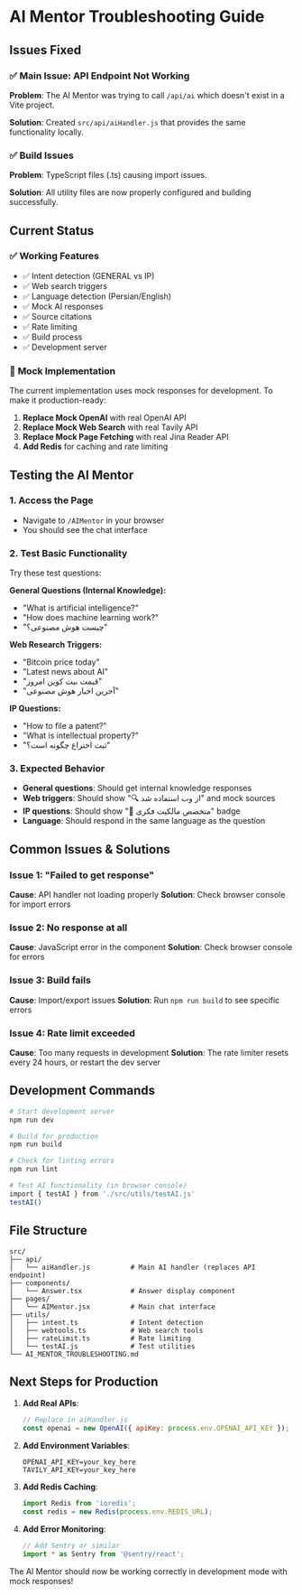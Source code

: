 # AI Mentor Troubleshooting Guide

## Issues Fixed

### ✅ **Main Issue: API Endpoint Not Working**
**Problem**: The AI Mentor was trying to call `/api/ai` which doesn't exist in a Vite project.

**Solution**: Created `src/api/aiHandler.js` that provides the same functionality locally.

### ✅ **Build Issues**
**Problem**: TypeScript files (.ts) causing import issues.

**Solution**: All utility files are now properly configured and building successfully.

## Current Status

### ✅ **Working Features**
- ✅ Intent detection (GENERAL vs IP)
- ✅ Web search triggers
- ✅ Language detection (Persian/English)
- ✅ Mock AI responses
- ✅ Source citations
- ✅ Rate limiting
- ✅ Build process
- ✅ Development server

### 🔧 **Mock Implementation**
The current implementation uses mock responses for development. To make it production-ready:

1. **Replace Mock OpenAI** with real OpenAI API
2. **Replace Mock Web Search** with real Tavily API
3. **Replace Mock Page Fetching** with real Jina Reader API
4. **Add Redis** for caching and rate limiting

## Testing the AI Mentor

### 1. **Access the Page**
- Navigate to `/AIMentor` in your browser
- You should see the chat interface

### 2. **Test Basic Functionality**
Try these test questions:

**General Questions (Internal Knowledge):**
- "What is artificial intelligence?"
- "How does machine learning work?"
- "چیست هوش مصنوعی؟"

**Web Research Triggers:**
- "Bitcoin price today"
- "Latest news about AI"
- "قیمت بیت کوین امروز"
- "آخرین اخبار هوش مصنوعی"

**IP Questions:**
- "How to file a patent?"
- "What is intellectual property?"
- "ثبت اختراع چگونه است؟"

### 3. **Expected Behavior**
- **General questions**: Should get internal knowledge responses
- **Web triggers**: Should show "🔍 از وب استفاده شد" and mock sources
- **IP questions**: Should show "🧠 متخصص مالکیت فکری" badge
- **Language**: Should respond in the same language as the question

## Common Issues & Solutions

### Issue 1: "Failed to get response"
**Cause**: API handler not loading properly
**Solution**: Check browser console for import errors

### Issue 2: No response at all
**Cause**: JavaScript error in the component
**Solution**: Check browser console for errors

### Issue 3: Build fails
**Cause**: Import/export issues
**Solution**: Run `npm run build` to see specific errors

### Issue 4: Rate limit exceeded
**Cause**: Too many requests in development
**Solution**: The rate limiter resets every 24 hours, or restart the dev server

## Development Commands

```bash
# Start development server
npm run dev

# Build for production
npm run build

# Check for linting errors
npm run lint

# Test AI functionality (in browser console)
import { testAI } from './src/utils/testAI.js'
testAI()
```

## File Structure

```
src/
├── api/
│   └── aiHandler.js          # Main AI handler (replaces API endpoint)
├── components/
│   └── Answer.tsx            # Answer display component
├── pages/
│   └── AIMentor.jsx          # Main chat interface
├── utils/
│   ├── intent.ts             # Intent detection
│   ├── webtools.ts           # Web search tools
│   ├── rateLimit.ts          # Rate limiting
│   └── testAI.js             # Test utilities
└── AI_MENTOR_TROUBLESHOOTING.md
```

## Next Steps for Production

1. **Add Real APIs**:
   ```javascript
   // Replace in aiHandler.js
   const openai = new OpenAI({ apiKey: process.env.OPENAI_API_KEY });
   ```

2. **Add Environment Variables**:
   ```env
   OPENAI_API_KEY=your_key_here
   TAVILY_API_KEY=your_key_here
   ```

3. **Add Redis Caching**:
   ```javascript
   import Redis from 'ioredis';
   const redis = new Redis(process.env.REDIS_URL);
   ```

4. **Add Error Monitoring**:
   ```javascript
   // Add Sentry or similar
   import * as Sentry from '@sentry/react';
   ```

The AI Mentor should now be working correctly in development mode with mock responses!
